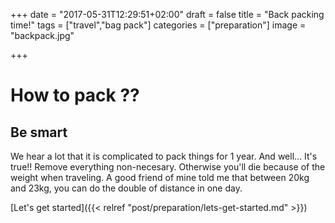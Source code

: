 +++
date = "2017-05-31T12:29:51+02:00"
draft = false
title = "Back packing time!"
tags = ["travel","bag pack"]
categories = ["preparation"]
image = "backpack.jpg"

+++

# How to pack ??
## Be smart

We hear a lot that it is complicated to pack things for 1 year. And well... It's true!! Remove everything non-necesary. Otherwise you'll die because of the weight when traveling. A good friend of mine told me that between 20kg and 23kg, you can do the double of distance in one day.

[Let's get started]({{< relref "post/preparation/lets-get-started.md" >}})

